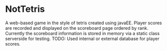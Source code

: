 # NotTetris
A web-based game in the style of tetris created using javaEE.
Player scores are recorded and displayed on the scoreboard page ordered by rank.
Currently the scoreboard information is stored in memory via a static class serverside for testing.
TODO: Used internal or external database for player scores. 



